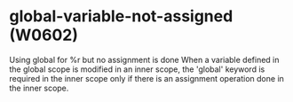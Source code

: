 # global-variable-not-assigned (W0602)

Using global for %r but no assignment is done When a variable defined in
the global scope is modified in an inner scope, the 'global' keyword is
required in the inner scope only if there is an assignment operation
done in the inner scope.
